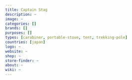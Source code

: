 ```yaml
---
title: Captain Stag
description: ~
image: ~
categories: []
brands: []
purposes: []
types: [carabiner, portable-stove, tent, trekking-pole]
countries: [japan]
logo: ~
website: ~
shop: ~
store-finder: ~
about: ~
wiki: ~
---
```

